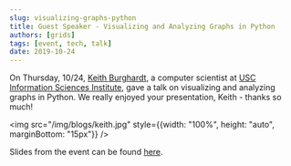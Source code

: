 ```yaml
---
slug: visualizing-graphs-python
title: Guest Speaker - Visualizing and Analyzing Graphs in Python
authors: [grids]
tags: [event, tech, talk]
date: 2019-10-24
---
```


On Thursday, 10/24, [Keith Burghardt](https://www.isi.edu/people/keithab/about), a computer scientist at [USC Information Sciences Institute](https://isi.edu/), gave a talk on visualizing and analyzing graphs in Python. We really enjoyed your presentation, Keith - thanks so much!

<!-- truncate -->

<img src="/img/blogs/keith.jpg" style={{width: "100%", height: "auto", marginBottom: "15px"}} />

Slides from the event can be found [here](https://docs.google.com/presentation/d/1KLWebcsP-m1yaj_htBm4lsPehmwp3_lsB97sQCZBJ4o/).
